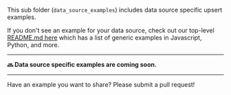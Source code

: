 This sub folder (`data_source_examples`) includes data source specific upsert examples.

If you don't see an example for your data source, check out our top-level [README.md here](../README.md) which has a list of generic examples in Javascript, Python, and more.

---

**🔜 Data source specific examples are coming soon.**

---

Have an example you want to share? Please submit a pull request!